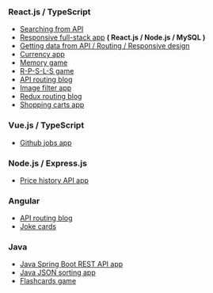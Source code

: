 <!--### Welcome 👋

✨ How to reach me: [LinkedIn](https://www.linkedin.com/in//)<br><br>

My projects are available below ⤵️-->
      
### React.js / TypeScript
- [Searching from API](https://github.com/artyom-n/search-api)
- [Responsive full-stack app](https://github.com/artyom-n/client-server-app) <b>( React.js / Node.js / MySQL )</b>
- [Getting data from API / Routing / Responsive design](https://github.com/artyom-n/sonarworks)
- [Currency app](https://github.com/artyom-n/currency-app)
- [Memory game](https://github.com/artyom-n/memory-game)
- [R-P-S-L-S game](https://github.com/artyom-n/rock-paper)
- [API routing blog](https://github.com/artyom-n/api-blog)
- [Image filter app](https://github.com/artyom-n/image-app)
- [Redux routing blog](https://github.com/artyom-n/redux-blog)
- [Shopping carts app](https://github.com/artyom-n/shop-carts)

### Vue.js / TypeScript
- [Github jobs app](https://github.com/artyom-n/dev-challenges)
 
### Node.js / Express.js
- [Price history API app](https://github.com/artyom-n/coindesk)          
       
### Angular
- [API routing blog](https://github.com/artyom-n/ricky-morty)
- [Joke cards](https://github.com/artyom-n/joke-app)
      
### Java
- [Java Spring Boot REST API app](https://github.com/artyom-n/rest-spring-boot)
- [Java JSON sorting app](https://github.com/artyom-n/java-json-sort)
- [Flashcards game](https://github.com/artyom-n/flashcards-in-java)

<!--
### Hi there 👋

**artyom-n/artyom-n** is a ✨ _special_ ✨ repository because its `README.md` (this file) appears on your GitHub profile.

Here are some ideas to get you started:

- 🔭 I’m currently working on ...
- 🌱 I’m currently learning ...
- 👯 I’m looking to collaborate on ...
- 🤔 I’m looking for help with ...
- 💬 Ask me about ...
- 📫 How to reach me: ...
- 😄 Pronouns: ...
- ⚡ Fun fact: ...
-->
